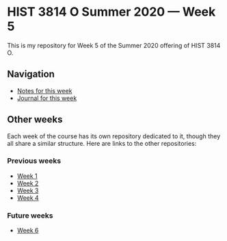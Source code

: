 # HIST 3814 O Summer 2020 — Week 5

This is my repository for Week 5 of the Summer 2020 offering of HIST 3814 O.

## Navigation

* [Notes for this week](notes.md)
* [Journal for this week](journal.md)

## Other weeks

Each week of the course has its own repository dedicated to it, though they all share a similar structure. Here are links to the other repositories:

### Previous weeks

* [Week 1](https://github.com/ErikHumphrey/hist3814o-s20-week1)
* [Week 2](https://github.com/ErikHumphrey/hist3814o-s20-week2)
* [Week 3](https://github.com/ErikHumphrey/hist3814o-s20-week3)
* [Week 4](https://github.com/ErikHumphrey/hist3814o-s20-week4)

### Future weeks

* [Week 6](https://github.com/ErikHumphrey/hist3814o-s20-week6)
